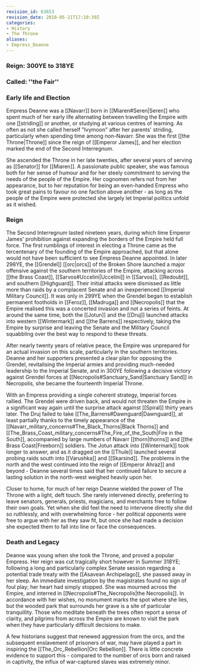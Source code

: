 ```yaml
---
revision_id: 63653
revision_date: 2018-05-21T17:10:39Z
categories:
- History
- The Throne
aliases:
- Empress_Deanne
---
```


### Reign: 300YE to 318YE

### Called: ''the Fair''
 
### Early life and Election
Empress Deanne was a [[Navarr]] born in [[Miaren#Seren|Seren]] who spent much of her early life alternating between travelling the Empire with one [[striding]] or another, or studying at various centres of learning. As often as not she called herself "Ivymoon" after her parents' striding, particularly when spending time among non-Navarr. She was the first [[the Throne|Throne]] since the reign of [[Emperor James]], and her election marked the end of the Second Interregnum. 

She ascended the Throne in her late twenties, after several years of serving as [[Senator]] for [[Miaren]]. A passionate public speaker, she was famous both for her sense of humour and for her steely commitment to serving the needs of the people of the Empire. Her cognomen refers not from her appearance, but to her reputation for being an even-handed Empress who took great pains to favour no one faction above another - as long as the people of the Empire were protected she largely let Imperial politics unfold as it wished.

### Reign
The Second Interregnum lasted nineteen years, during which time Emperor James' prohibition against expanding the borders of the Empire held full force. The first rumblings of interest in electing a Throne came as the tercentenary of the founding of the Empire approached, but that alone would not have been sufficient to see Empress Deanne appointed. In later 298YE, the [[Grendel]] [[orc|orcs]] of the Broken Shore launched a major offensive against the southern territories of the Empire, attacking across [[the Brass Coast]], [[Sarvos#Uccelini|Uccelini]] in [[Sarvos]], [[Redoubt]], and southern [[Highguard]]. Their initial attacks were dismissed as little more than raids by a complacent Senate and an inexperienced [[Imperial Military Council]]. It was only in 299YE when the Grendel began to establish permanent footholds in [[Feroz]], [[Madruga]] and [[Necropolis]] that the Empire realised this was a concerted invasion and not a series of feints. At around the same time, both the [[Jotun]] and the [[Druj]] launched attacks into western [[Wintermark]] and [[the Barrens]] respectively, taking the Empire by surprise and leaving the Senate and the Military Council squabbling over the best way to respond to these threats.

After nearly twenty years of relative peace, the Empire was unprepared for an actual invasion on this scale, particularly in the southern territories. Deanne and her supporters presented a clear plan for opposing the Grendel, revitalising the Imperial armies and providing much-needed leadership to the Imperial Senate, and in 300YE following a decisive victory against Grendel forces at [[Necropolis#Sanctuary_Sand|Sanctuary Sand]] in Necropolis, she became the fourteenth Imperial Throne.

With an Empress providing a single coherent strategy, Imperial forces rallied. The Grendel were driven back, and would not threaten the Empire in a significant way again until the surprise attack against [[Spiral]] thirty years later. The Druj failed to take [[The_Barrens#Dawnguard|Dawnguard]], at least partially thanks to the timely appearance of the [[Navarr_military_concerns#The_Black_Thorns|Black Thorns]] and [[The_Brass_Coast_military_concerns#The_Fire_of_the_South|Fire in the South]], accompanied by large numbers of Navarr [[thorn|thorns]] and [[the Brass Coast|Freeborn]] soldiers. The Jotun attack into [[Wintermark]] took longer to answer, and as it dragged on the [[Thule]] launched several probing raids south into [[Varushka]] and [[Skarsind]]. The problems in the north and the west continued into the reign of [[Emperor Ahraz]] and beyond - Deanne several times said that her continued failure to secure a lasting solution in the north-west weighed heavily upon her.

Closer to home, for much of her reign Deanne wielded the power of The Throne with a light, deft touch. She rarely intervened directly, preferring to leave senators, generals, priests, magicians, and merchants free to follow their own goals. Yet when she did feel the need to intervene directly she did so ruthlessly, and with overwhelming force - her political opponents were free to argue with her as they saw fit, but once she had made a decision she expected them to fall into line or face the consequences.

### Death and Legacy
Deanne was young when she took the Throne, and proved a popular Empress. Her reign was cut tragically short however in Summer 318YE; following a long and particularly complex Senate session regarding a potential trade treaty with the [[Asavean Archipelago]], she passed away in her sleep. An immediate investigation by the magistrates found no sign of foul play; her heart had simply stopped. She was mourned across the Empire, and interred in [[Necropolis#The_Necropolis|the Necropolis]]. In accordance with her wishes, no monument marks the spot where she lies, but the wooded park that surrounds her grave is a site of particular tranquillity. Those who meditate beneath the trees often report a sense of clarity, and pilgrims from across the Empire are known to visit the park when they have particularly difficult decisions to make.

A few historians suggest that renewed aggression from the orcs, and the subsequent enslavement of prisoners of war, may have played a part in inspiring the [[The_Orc_Rebellion|Orc Rebellion]]. There is little concrete evidence to support this - compared to the number of orcs born and raised in captivity, the influx of war-captured slaves was extremely minor.


